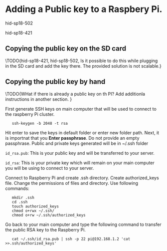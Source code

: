 # Adding a Public key to a Raspbery Pi.

hid-sp18-502

hid-sp18-421

## Copying the public key on the SD card

\TODO{hid-sp18-421, hid-sp18-502, Is it possible to do this while plugging in the SD card and add the key there. The provided solution is not scalable.}


## Copying the public key by hand

\TODO{WHat if there is already a public key on th PI? Add additionla instructions in another section. }

First generate SSH keys on main computer that will be used to connect to the raspberry Pi cluster.

       ssh-keygen -b 2048 -t rsa

Hit enter to save the keys in default folder or enter new folder path.
Next, it is importnat that you **Enter passphrase**. Do not provide an empty passphrase. 
Public and private keys generated will be in ~/.ssh folder

`id_rsa.pub`: This is your public key and will be transferred to your server.

`id_rsa`: This is your private key which will remain on your main computer you
           will be using to connect to your server.

Connect to Raspberry Pi and create .ssh directory. Create authorized_keys
file. Change the permissions of files and directory. Use following commands:

       mkdir .ssh
       cd .ssh
       touch authorized_keys
       chmod o+rwx ~/.ssh/
       chmod o+rw ~/.ssh/authorized_keys

Go back to your main computer and type the following command to transfer the public RSA key to the Raspberry Pi.

       cat ~/.ssh/id_rsa.pub | ssh -p 22 pi@192.168.1.2 'cat >>.ssh/authorized_keys'
